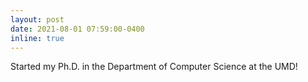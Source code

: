 ```yaml
---
layout: post
date: 2021-08-01 07:59:00-0400
inline: true
---
```

Started my Ph.D. in the Department of Computer Science at the UMD!
<!-- A simple inline announcement with Markdown emoji! :sparkles: :smile: -->
